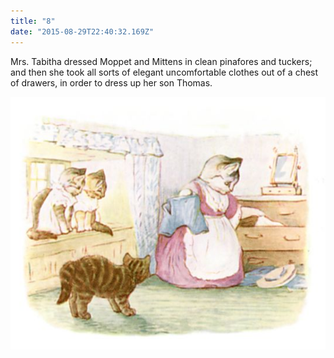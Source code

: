 ```yaml
---
title: "8"
date: "2015-08-29T22:40:32.169Z"
---
```


Mrs. Tabitha dressed Moppet and Mittens in clean pinafores and tuckers; and then she took all sorts of elegant uncomfortable clothes out of a chest of drawers, in order to dress up her son Thomas.

![Punky Dunk with gold fish  ](./tom19.jpg)
